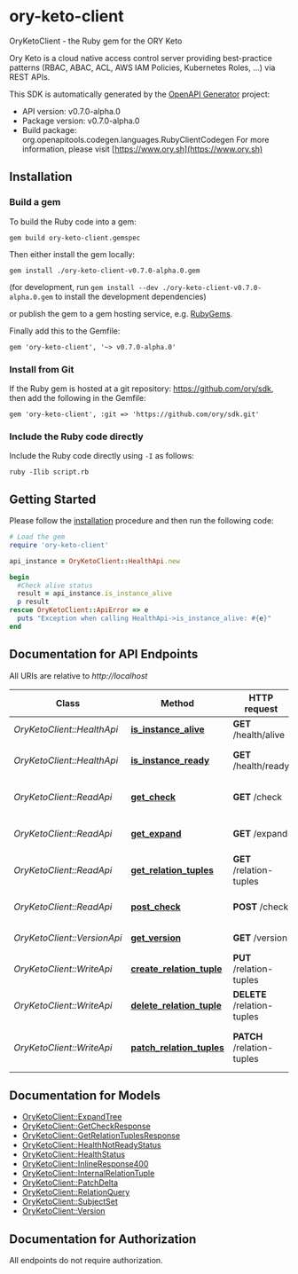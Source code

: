 # ory-keto-client

OryKetoClient - the Ruby gem for the ORY Keto

Ory Keto is a cloud native access control server providing best-practice patterns (RBAC, ABAC, ACL, AWS IAM Policies, Kubernetes Roles, ...) via REST APIs.

This SDK is automatically generated by the [OpenAPI Generator](https://openapi-generator.tech) project:

- API version: v0.7.0-alpha.0
- Package version: v0.7.0-alpha.0
- Build package: org.openapitools.codegen.languages.RubyClientCodegen
For more information, please visit [https://www.ory.sh](https://www.ory.sh)

## Installation

### Build a gem

To build the Ruby code into a gem:

```shell
gem build ory-keto-client.gemspec
```

Then either install the gem locally:

```shell
gem install ./ory-keto-client-v0.7.0-alpha.0.gem
```

(for development, run `gem install --dev ./ory-keto-client-v0.7.0-alpha.0.gem` to install the development dependencies)

or publish the gem to a gem hosting service, e.g. [RubyGems](https://rubygems.org/).

Finally add this to the Gemfile:

    gem 'ory-keto-client', '~> v0.7.0-alpha.0'

### Install from Git

If the Ruby gem is hosted at a git repository: https://github.com/ory/sdk, then add the following in the Gemfile:

    gem 'ory-keto-client', :git => 'https://github.com/ory/sdk.git'

### Include the Ruby code directly

Include the Ruby code directly using `-I` as follows:

```shell
ruby -Ilib script.rb
```

## Getting Started

Please follow the [installation](#installation) procedure and then run the following code:

```ruby
# Load the gem
require 'ory-keto-client'

api_instance = OryKetoClient::HealthApi.new

begin
  #Check alive status
  result = api_instance.is_instance_alive
  p result
rescue OryKetoClient::ApiError => e
  puts "Exception when calling HealthApi->is_instance_alive: #{e}"
end

```

## Documentation for API Endpoints

All URIs are relative to *http://localhost*

Class | Method | HTTP request | Description
------------ | ------------- | ------------- | -------------
*OryKetoClient::HealthApi* | [**is_instance_alive**](docs/HealthApi.md#is_instance_alive) | **GET** /health/alive | Check alive status
*OryKetoClient::HealthApi* | [**is_instance_ready**](docs/HealthApi.md#is_instance_ready) | **GET** /health/ready | Check readiness status
*OryKetoClient::ReadApi* | [**get_check**](docs/ReadApi.md#get_check) | **GET** /check | Check a relation tuple
*OryKetoClient::ReadApi* | [**get_expand**](docs/ReadApi.md#get_expand) | **GET** /expand | Expand a Relation Tuple
*OryKetoClient::ReadApi* | [**get_relation_tuples**](docs/ReadApi.md#get_relation_tuples) | **GET** /relation-tuples | Query relation tuples
*OryKetoClient::ReadApi* | [**post_check**](docs/ReadApi.md#post_check) | **POST** /check | Check a relation tuple
*OryKetoClient::VersionApi* | [**get_version**](docs/VersionApi.md#get_version) | **GET** /version | Get service version
*OryKetoClient::WriteApi* | [**create_relation_tuple**](docs/WriteApi.md#create_relation_tuple) | **PUT** /relation-tuples | Create a Relation Tuple
*OryKetoClient::WriteApi* | [**delete_relation_tuple**](docs/WriteApi.md#delete_relation_tuple) | **DELETE** /relation-tuples | Delete a Relation Tuple
*OryKetoClient::WriteApi* | [**patch_relation_tuples**](docs/WriteApi.md#patch_relation_tuples) | **PATCH** /relation-tuples | Patch Multiple Relation Tuples


## Documentation for Models

 - [OryKetoClient::ExpandTree](docs/ExpandTree.md)
 - [OryKetoClient::GetCheckResponse](docs/GetCheckResponse.md)
 - [OryKetoClient::GetRelationTuplesResponse](docs/GetRelationTuplesResponse.md)
 - [OryKetoClient::HealthNotReadyStatus](docs/HealthNotReadyStatus.md)
 - [OryKetoClient::HealthStatus](docs/HealthStatus.md)
 - [OryKetoClient::InlineResponse400](docs/InlineResponse400.md)
 - [OryKetoClient::InternalRelationTuple](docs/InternalRelationTuple.md)
 - [OryKetoClient::PatchDelta](docs/PatchDelta.md)
 - [OryKetoClient::RelationQuery](docs/RelationQuery.md)
 - [OryKetoClient::SubjectSet](docs/SubjectSet.md)
 - [OryKetoClient::Version](docs/Version.md)


## Documentation for Authorization

 All endpoints do not require authorization.

